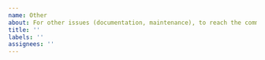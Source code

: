 ```yaml
---
name: Other
about: For other issues (documentation, maintenance), to reach the community ...
title: ''
labels: ''
assignees: ''
---
```

